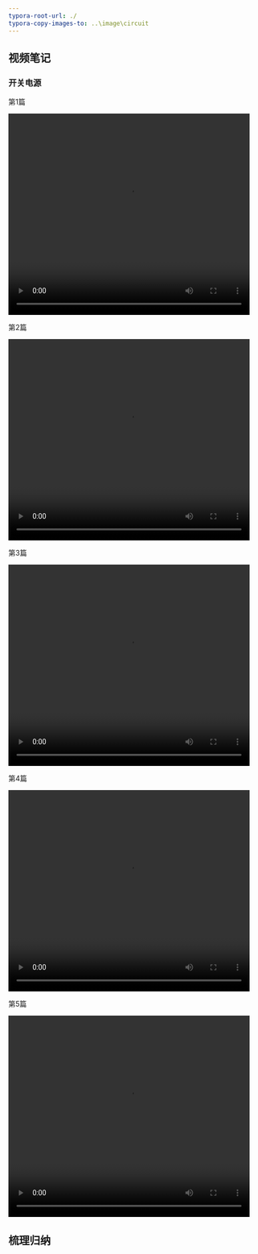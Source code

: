 ```yaml
---
typora-root-url: ./
typora-copy-images-to: ..\image\circuit
---
```


## 视频笔记

### 开关电源

第1篇

<video width="480" height="400" controls>    
	<source src="./image/circuit/开关电源原理讲解1.mp4" type="video/mp4"> 
</video>


第2篇

<video width="480" height="400" controls>
    <source src="./image/circuit/开关电源原理讲解2——串联型.mp4" type="video/mp4"> 
</video>

第3篇

<video width="480" height="400" controls>    
	<source src="./image/circuit/开关电源原理讲解3——并联型.mp4" type="video/mp4"> 
</video>


第4篇

<video width="480" height="400" controls>    
	<source src="./image/circuit/开关电源原理讲解4——变压器耦合型.mp4" type="video/mp4"> 
</video>


第5篇

<video width="480" height="400" controls>    
	<source src="./image/circuit/开关电源原理讲解5——电动车充电器的开关电源.mp4" type="video/mp4"> 
</video>








## 梳理归纳

